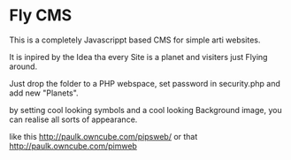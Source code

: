 # Fly CMS

This is a completely Javascrippt based CMS for simple arti websites.

It is inpired by the Idea tha every Site is a planet and visiters just Flying around.

Just drop the folder to a PHP webspace, set password in security.php and add new "Planets".

by setting cool looking symbols and a cool looking Background image, you can realise all sorts of appearance.

like this http://paulk.owncube.com/pipsweb/
or that  http://paulk.owncube.com/pimweb

